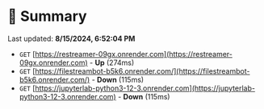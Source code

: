 # 📖 Summary
Last updated: **8/15/2024, 6:52:04 PM**

- `GET` [https://restreamer-09gx.onrender.com](https://restreamer-09gx.onrender.com) - **Up** (274ms)
- `GET` [https://filestreambot-b5k6.onrender.com/](https://filestreambot-b5k6.onrender.com/) - **Down** (115ms)
- `GET` [https://jupyterlab-python3-12-3.onrender.com](https://jupyterlab-python3-12-3.onrender.com) - **Down** (115ms)

